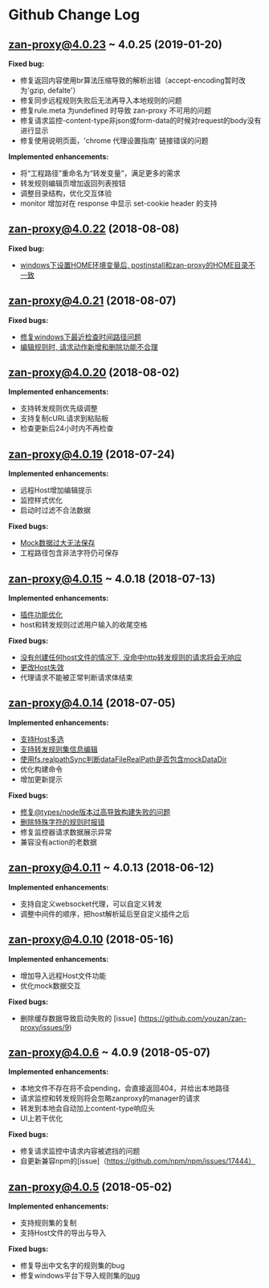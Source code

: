 # Github Change Log

## zan-proxy@4.0.23 ~ 4.0.25 (2019-01-20)

**Fixed bug:**
- 修复返回内容使用br算法压缩导致的解析出错（accept-encoding暂时改为'gzip, defalte'）
- 修复同步远程规则失败后无法再导入本地规则的问题
- 修复rule.meta 为undefined 时导致 zan-proxy 不可用的问题
- 修复请求监控-content-type非json或form-data的时候对request的body没有进行显示
- 修复使用说明页面，'chrome 代理设置指南' 链接错误的问题

**Implemented enhancements:**
- 将“工程路径”重命名为“转发变量”，满足更多的需求
- 转发规则编辑页增加返回列表按钮
- 调整目录结构，优化交互体验
- monitor 增加对在 response 中显示 set-cookie header 的支持

## zan-proxy@4.0.22 (2018-08-08)

**Fixed bug:**

- [windows下设置HOME环境变量后, postinstall和zan-proxy的HOME目录不一致](https://github.com/youzan/zan-proxy/issues/66)

## zan-proxy@4.0.21 (2018-08-07)

**Fixed bugs:**

- [修复windows下最近检查时间路径问题](https://github.com/youzan/zan-proxy/issues/61)
- [编辑规则时, 请求动作新增和删除功能不合理](https://github.com/youzan/zan-proxy/issues/60)


## zan-proxy@4.0.20 (2018-08-02)

**Implemented enhancements:**

- 支持转发规则优先级调整
- 支持复制cURL请求到粘贴板
- 检查更新后24小时内不再检查

## zan-proxy@4.0.19 (2018-07-24)

**Implemented enhancements:**

- 远程Host增加编辑提示
- 监控样式优化
- 启动时过滤不合法数据

**Fixed bugs:**

- [Mock数据过大无法保存](https://github.com/youzan/zan-proxy/issues/49)
- 工程路径包含非法字符仍可保存

## zan-proxy@4.0.15 ~ 4.0.18 (2018-07-13)

**Implemented enhancements:**

- [插件功能优化](https://github.com/youzan/zan-proxy/pull/43)
- host和转发规则过滤用户输入的收尾空格

**Fixed bugs:**

- [没有创建任何host文件的情况下, 没命中http转发规则的请求将会无响应](https://github.com/youzan/zan-proxy/issues/45)
- [更改Host失效](https://github.com/youzan/zan-proxy/issues/40)
- 代理请求不能被正常判断请求体结束

## zan-proxy@4.0.14 (2018-07-05)

**Implemented enhancements:**

- [支持Host多选](https://github.com/youzan/zan-proxy/issues/24)
- [支持转发规则集信息编辑](https://github.com/youzan/zan-proxy/pull/30)
- [使用fs.realpathSync判断dataFileRealPath是否包含mockDataDir](https://github.com/youzan/zan-proxy/pull/25)
- 优化构建命令
- 增加更新提示

**Fixed bugs:**

- [修复@types/node版本过高导致构建失败的问题](https://github.com/youzan/zan-proxy/issues/27)
- [删除特殊字符的规则时报错](https://github.com/youzan/zan-proxy/pull/28)
- 修复监控器请求数据展示异常
- 兼容没有action的老数据

## zan-proxy@4.0.11 ~ 4.0.13 (2018-06-12)

**Implemented enhancements:**

- 支持自定义websocket代理，可以自定义转发
- 调整中间件的顺序，把host解析延后至自定义插件之后

## zan-proxy@4.0.10 (2018-05-16)

**Implemented enhancements:**

- 增加导入远程Host文件功能
- 优化mock数据交互

**Fixed bugs:**

- 删除缓存数据导致启动失败的 [issue] (https://github.com/youzan/zan-proxy/issues/9)

## zan-proxy@4.0.6 ~ 4.0.9 (2018-05-07)

**Implemented enhancements:**

- 本地文件不存在将不会pending，会直接返回404，并给出本地路径
- 请求监控和转发规则将会忽略zanproxy的manager的请求
- 转发到本地会自动加上content-type响应头
- UI上若干优化

**Fixed bugs:**

- 修复请求监控中请求内容被遮挡的问题
- 自更新兼容npm的[issue]（https://github.com/npm/npm/issues/17444）

## zan-proxy@4.0.5 (2018-05-02)

**Implemented enhancements:**

- 支持规则集的复制
- 支持Host文件的导出与导入

**Fixed bugs:**

- 修复导出中文名字的规则集的bug
- 修复windows平台下导入规则集的[bug](https://github.com/youzan/zan-proxy/issues/2)
